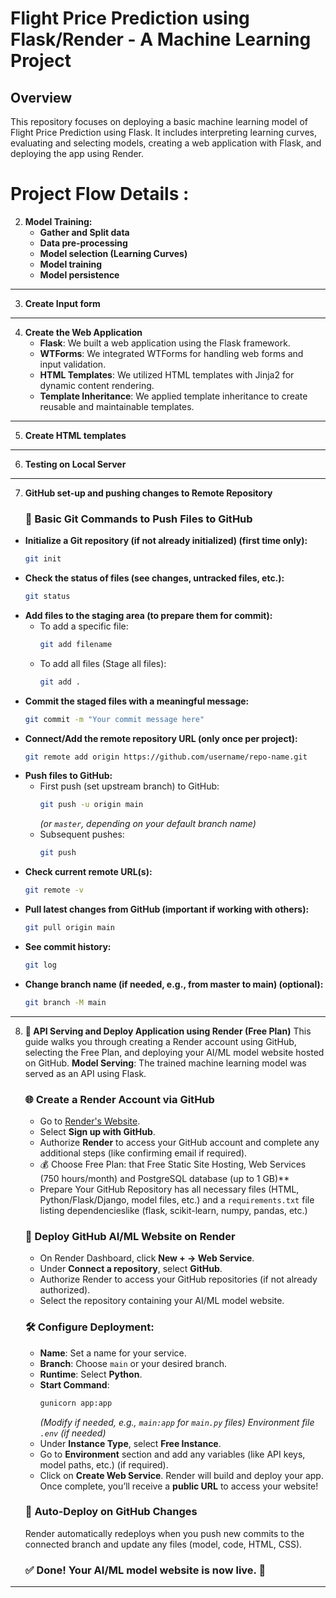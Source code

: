 # Flight Price Prediction using Flask/Render - A Machine Learning Project

## Overview

This repository focuses on deploying a basic machine learning model of Flight Price Prediction using Flask. It includes interpreting learning curves, evaluating and selecting models, creating a web application with Flask, and deploying the app using Render.

# Project Flow Details :
2. **Model Training:**
    - **Gather and Split data**
    - **Data pre-processing**
    - **Model selection (Learning Curves)**
    - **Model training**
    - **Model persistence**

---

3. **Create Input form**

---

4. **Create the Web Application**
    - **Flask**: We built a web application using the Flask framework.
    - **WTForms**: We integrated WTForms for handling web forms and input validation.
    - **HTML Templates**: We utilized HTML templates with Jinja2 for dynamic content rendering.
    - **Template Inheritance**: We applied template inheritance to create reusable and maintainable templates.

---

5. **Create HTML templates**

---

6. **Testing on Local Server**

---

7. **GitHub set-up and pushing changes to Remote Repository**
    ### 📄 Basic Git Commands to Push Files to GitHub
- **Initialize a Git repository (if not already initialized) (first time only):**
   ```bash
   git init
   ```
- **Check the status of files (see changes, untracked files, etc.):**
   ```bash
   git status
   ```
- **Add files to the staging area (to prepare them for commit):**
   - To add a specific file:
     ```bash
     git add filename
     ```
   - To add all files (Stage all files):
     ```bash
     git add .
     ```
- **Commit the staged files with a meaningful message:**
   ```bash
   git commit -m "Your commit message here"
   ```
- **Connect/Add the remote repository URL (only once per project):**
   ```bash
   git remote add origin https://github.com/username/repo-name.git
   ```
- **Push files to GitHub:**
   - First push (set upstream branch) to GitHub:
     ```bash
     git push -u origin main
     ```
     *(or `master`, depending on your default branch name)*
   - Subsequent pushes:
     ```bash
     git push
     ```
- **Check current remote URL(s):**
   ```bash
   git remote -v
   ```
- **Pull latest changes from GitHub (important if working with others):**
   ```bash
   git pull origin main
   ```
- **See commit history:**
   ```bash
   git log
   ```
- **Change branch name (if needed, e.g., from master to main) (optional):**
    ```bash
    git branch -M main
    ```

--- 

8. **🚀 API Serving and Deploy Application using Render (Free Plan)**
    This guide walks you through creating a Render account using GitHub, selecting the Free Plan, and deploying your AI/ML model website hosted on GitHub. **Model Serving**: The trained machine learning model was served as an API using Flask.
    ### 🌐 Create a Render Account via GitHub
    - Go to [Render's Website](https://render.com/).
    - Select **Sign up with GitHub**.
    - Authorize **Render** to access your GitHub account and complete any additional steps (like confirming email if required).
    - 💰 Choose Free Plan: that Free Static Site Hosting, Web Services (750 hours/month) and PostgreSQL database (up to 1 GB)**
    -  Prepare Your GitHub Repository has all necessary files (HTML, Python/Flask/Django, model files, etc.) and a `requirements.txt` file listing dependencieslike (flask, scikit-learn, numpy, pandas, etc.)
    ### 🚀 Deploy GitHub AI/ML Website on Render
    - On Render Dashboard, click **New + → Web Service**.
    - Under **Connect a repository**, select **GitHub**.
    - Authorize Render to access your GitHub repositories (if not already authorized).
    - Select the repository containing your AI/ML model website.
    ### 🛠️ Configure Deployment:
    - **Name**: Set a name for your service.
    - **Branch**: Choose `main` or your desired branch.
    - **Runtime**: Select **Python**.
    - **Start Command**:
        ```bash
        gunicorn app:app
        ```
        _(Modify if needed, e.g., `main:app` for `main.py` files)_
        _Environment file `.env` (if needed)_
    - Under **Instance Type**, select **Free Instance**.
    - Go to **Environment** section and add any variables (like API keys, model paths, etc.) (if required).
    - Click on **Create Web Service**. Render will build and deploy your app. Once complete, you’ll receive a **public URL** to access your website!
    ### 🔄 Auto-Deploy on GitHub Changes
    Render automatically redeploys when you push new commits to the connected branch and update any files (model, code, HTML, CSS).
    ### ✅ Done! Your AI/ML model website is now live. 🎉

---

<!-- <style>
    body {
        font-family: Arial, sans-serif;
        margin: 50px;
    }
    .form-container {
        max-width: 500px;
        margin: auto;
        padding: 20px;
        border: 1px solid #ccc;
        border-radius: 10px;
    }
    .form-container input {
        width: 100%;
        padding: 10px;
        margin: 5px 0 20px 0;
        display: inline-block;
        border: 1px solid #ccc;
        border-radius: 5px;
        box-sizing: border-box;
    }
    .form-container input[type="submit"] {
        background-color: #4CAF50;
        color: white;
        border: none;
    }
    .form-container input[type="submit"]:hover {
        background-color: #45a049;
    }
    .result {
        font-size: 1.5em;
        color: #4CAF50;
        text-align: center;
        margin-top: 20px;
    }
</style> -->
